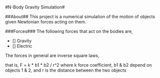 #N-Body Gravity Simulation#

##About##
This project is a numerical simulation of the motion of objects given Newtonian forces acting on them.

###Forces###
The following forces that act on the bodies are,

 - [] Gravity 
 - [] Electric


The forces in general are inverse square laws,

that is, F = k \* b1 \* b2 / r^2 
where k force coefficient, b1 & b2 depend on objects 1 & 2, and r is the distance between the two objects
